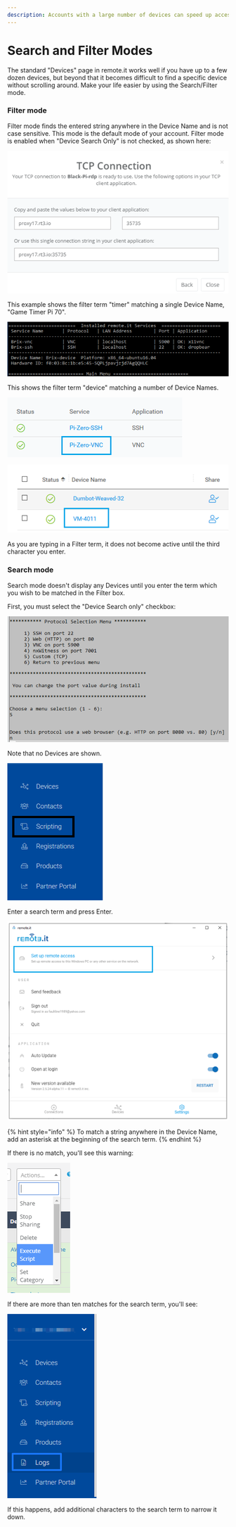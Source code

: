 ```yaml
---
description: Accounts with a large number of devices can speed up access using this mode
---
```


# Search and Filter Modes

The standard "Devices" page in remote.it works well if you have up to a few dozen devices, but beyond that it becomes difficult to find a specific device without scrolling around.  Make your life easier by using the Search/Filter mode.

### Filter mode

Filter mode finds the entered string anywhere in the Device Name and is not case sensitive.  This mode is the default mode of your account.   Filter mode is enabled when "Device Search Only" is not checked, as shown here:

![](../../../.gitbook/assets/image%20%28272%29.png)

This example shows the filter term "timer" matching a single Device Name, "Game Timer Pi 70".

![](../../../.gitbook/assets/image%20%28456%29.png)

This shows the filter term "device" matching a number of Device Names.

![](../../../.gitbook/assets/image%20%28327%29.png)

![](../../../.gitbook/assets/image%20%2862%29.png)

As you are typing in a Filter term, it does not become active until the third character you enter.

### Search mode

Search mode doesn't display any Devices until you enter the term which you wish to be matched in the Filter box.

First, you must select the "Device Search only" checkbox:

![](../../../.gitbook/assets/image%20%28391%29.png)

Note that no Devices are shown.

![](../../../.gitbook/assets/image%20%28165%29.png)

Enter a search term and press Enter.  

![](../../../.gitbook/assets/image%20%28385%29.png)

{% hint style="info" %}
To match a string anywhere in the Device Name, add an asterisk at the beginning of the search term.
{% endhint %}

If there is no match, you'll see this warning:

![](../../../.gitbook/assets/image%20%28179%29.png)

If there are more than ten matches for the search term, you'll see:

![](../../../.gitbook/assets/image%20%2848%29.png)

If this happens, add additional characters to the search term to narrow it down.

